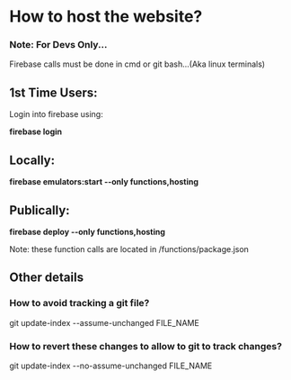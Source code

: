 # How to host the website?

### Note: For Devs Only... 
Firebase calls must be done in cmd or git bash...(Aka linux terminals)

## 1st Time Users:
Login into firebase using:

__firebase login__

## Locally: 
__firebase emulators:start --only functions,hosting__

## Publically:
__firebase deploy --only functions,hosting__

Note: these function calls are located in /functions/package.json 

## Other details 

### How to avoid tracking a git file? 
git update-index --assume-unchanged FILE_NAME

### How to revert these changes to allow to git to track changes?
git update-index --no-assume-unchanged FILE_NAME